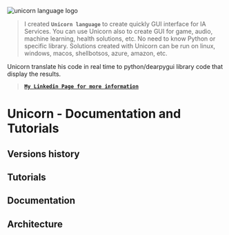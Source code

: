 
![unicorn language logo](https://github.com/user-attachments/assets/6b8f3472-c3b2-4b4c-9c3f-e9f5c20348af)

> I created **`Unicorn language`** to create quickly GUI interface for IA Services. You can use Unicorn also to create GUI for game, audio, machine learning, health solutions, etc.
> No need to know Python or specific library. Solutions created with Unicorn can be run on linux, windows, macos, shellbotsos, azure, amazon, etc.

Unicorn translate his code in real time to python/dearpygui library code that display the results.

> [**`My Linkedin Page for more information`**](https://www.linkedin.com/in/dominiquedelaire/) 

# Unicorn - Documentation and Tutorials

## Versions history



## Tutorials


## Documentation




## Architecture



